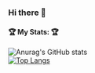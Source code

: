 ### Hi there 👋

####  🏆 My Stats: 🏆
![Anurag's GitHub stats](https://github-readme-stats.vercel.app/api?username=zmfl1230&show_icons=true&theme=radical)
<br>
[![Top Langs](https://github-readme-stats.vercel.app/api/top-langs/?username=zmfl1230&layout=compact)](https://github.com/zmfl1230/github-readme-stats)

<!--
**zmfl1230/zmfl1230** is a ✨ _special_ ✨ repository because its `README.md` (this file) appears on your GitHub profile.

Here are some ideas to get you started:

- 🔭 I’m currently working on ...
- 🌱 I’m currently learning ...
- 👯 I’m looking to collaborate on ...
- 🤔 I’m looking for help with ...
- 💬 Ask me about ...
- 📫 How to reach me: ...
- 😄 Pronouns: ...
- ⚡ Fun fact: ...
-->
